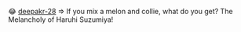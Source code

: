 
😂 [deepakr-28](https://github.com/deepakr-28)  => If you mix a melon and collie, what do you get? The Melancholy of Haruhi Suzumiya!

